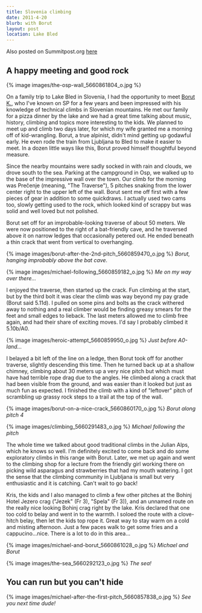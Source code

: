 ```yaml
---
title: Slovenia climbing
date: 2011-4-20
blurb: with Borut
layout: post
location: Lake Bled
---
```


Also posted on Summitpost.org [here](https://www.summitpost.org/pre-enje-with-a-pal/713337)

A happy meeting and good rock
---

{% image images/the-osp-wall_5660861804_o.jpg %}

On a family trip to Lake Bled in Slovenia, I had the opportunity to meet <a href="https://www.summitpost.org/users/borutbk/66073">Borut K.</a>, who I've known on SP for a few years and been impressed with his knowledge of technical climbs in Slovenian mountains. He met our family for a pizza dinner by the lake and we had a great time talking about music, history, climbing and topics more interesting to the kids. We planned to meet up and climb two days later, for which my wife granted me a morning off of kid-wrangling. Borut, a true alpinist, didn't mind getting up godawful early. He even rode the train from Ljubljana to Bled to make it easier to meet. In a dozen little ways like this, Borut proved himself thoughtful beyond measure.

Since the nearby mountains were sadly socked in with rain and clouds, we drove south to the sea. Parking at the campground in Osp, we walked up to the base of the  impressive wall over the town. Our climb for the morning was Prečenje (meaning, "The Traverse"), 5 pitches snaking from the lower center right to the upper left of the wall. Borut sent me off first with a few pieces of gear in addition to some quickdraws. I actually used two cams too, slowly getting used to the rock, which looked kind of scrappy but was solid and well loved but not polished.

Borut set off for an improbable-looking traverse of about 50 meters. We were now positioned to the right of a bat-friendly cave, and he traversed above it on narrow ledges that occasionally petered out. He ended beneath a thin crack that went from vertical to overhanging. 

{% image images/borut-after-the-2nd-pitch_5660859470_o.jpg %}
<i>Borut, hanging improbably above the bat cave.</i>

{% image images/michael-following_5660859182_o.jpg %}
<i>Me on my way over there...</i>

I enjoyed the traverse, then started up the crack. Fun climbing at the start, but by the third bolt it was clear the climb was way beyond my pay grade (Borut said 5.11d). I pulled on some pins and bolts as the crack withered away to nothing and a real climber would be finding greasy smears for the feet and small edges to lieback. The last meters allowed me to climb free again, and had their share of exciting moves. I'd say I probably climbed it 5.10b/A0.

{% image images/heroic-attempt_5660859950_o.jpg %}
<i>Just before A0-land...</i>

I belayed a bit left of the line on a ledge, then Borut took off for another traverse, slightly descending this time. Then he turned back up at a shallow chimney, climbing about 30 meters up a very nice pitch but which must have had terrible rope drag due to the angles. He climbed along a crack that had been visible from the ground, and was easier than it looked but just as much fun as expected. I finished the climb with a kind of "leftover" pitch of scrambling up grassy rock steps to a trail at the top of the wall.

{% image images/borut-on-a-nice-crack_5660860170_o.jpg %}
<i>Borut along pitch 4</i>

{% image images/climbing_5660291483_o.jpg %}
<i>Michael following the pitch</i>

The whole time we talked about good traditional climbs in the Julian Alps, which he knows so well. I'm definitely excited to come back and do some exploratory climbs in this range with Borut. Later, we met up again and went to the climbing shop for a lecture from the friendly girl working there on picking wild asparagus and strawberries that had my mouth watering. I got the sense that the climbing community in Ljubljana is small but very enthusiastic and it is catching. Can't wait to go back!

Kris, the kids and I also managed to climb a few other pitches at the Bohinj Hotel Jezero crag ("Jezek" (Fr 3), "Spela" (Fr 3)), and an unnamed route on the really nice looking Bohinj crag right by the lake. Kris declared that one too cold to belay and went in to the warmth. I soloed the route with a clove-hitch belay, then let the kids top rope it. Great way to stay warm on a cold and misting afternoon. Just a few paces walk to get some fries and a cappucino...nice. There is a lot to do in this area...
                     

{% image images/michael-and-borut_5660861028_o.jpg %}
<i>Michael and Borut</i>

{% image images/the-sea_5660292123_o.jpg %}
<i>The sea!</i>                                          

You can run but you can't hide
---

{% image images/michael-after-the-first-pitch_5660857838_o.jpg %}
<i>See you next time dude!</i>
